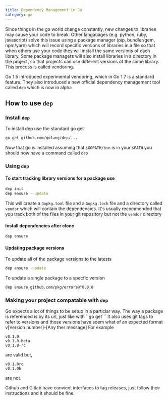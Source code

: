 ```yaml
---
title: Dependency Management in Go
category: go
---
```


Since things in the go world change constantly, new changes to libraries may cause your code to break. 
Other langauages (e.g. python, ruby, javascript) solve this issue using a package manager (pip, bundler/gem, npm/yarn) 
which will record specific versions of libraries in a file so that when others use your code they will 
install the same versions of each library.
Some package managers will also install libraries in a directory in the project, so that projects can use different versions 
of the same library. This process is called vendoring.

Go 1.5 introduced experimental vendoring, which in Go 1.7 is a standard feature. They also introduced a new official dependency management 
tool called ```dep``` which is now in alpha 

## How to use ```dep```

### Install ```dep```
To install dep use the standard go get 

```sh
go get github.com/golang/dep/...
```

Now that go is installed assuming that ```$GOPATH/bin``` is in your ```$PATH``` you should now have a command called ```dep```

### Using ```dep```


#### To start tracking library versions for a package use 

```sh
dep init 
dep ensure --update
```

This will create a ```Gopkg.toml``` file and a ```Gopkg.lock``` file and a directory called ```vendor``` which will contain the dependencies.
It's usually recommended that you track both of the files in your git repository but not the ```vendor``` directory

#### Install dependencies after clone

```sh
dep ensure 
```

#### Updating package versions 

To update all of the package versions to the latests 
```sh
dep ensure -update
```

To update a single package to a specfic version 
```sh
dep ensure github.com/pkg/errors@^0.8.0
```
### Making your project compatable with ```dep```
Go expects a lot of things to be setup in a particlar way. 
The way a package is referenced is by its url, just like with ``go get``` 
It also uses git tags to refer to versions and those versions have soem what of an expected format v[Version number]-[Any ther message]
For example 
```
v0.1.0
v0.1.0-beta 
v0.1.0-rc
```
are valid but,

```
v0.1.0rc
v0.1.0b
```
are not. 

Github and Gitlab have convient interfaces to tag releases, just follow their instructions and it should be fine. 




